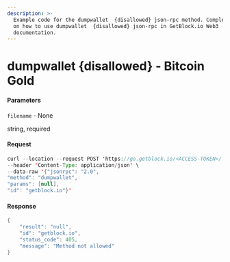 ```yaml
---
description: >-
  Example code for the dumpwallet  {disallowed} json-rpc method. Сomplete guide
  on how to use dumpwallet  {disallowed} json-rpc in GetBlock.io Web3
  documentation.
---
```


# dumpwallet {disallowed} - Bitcoin Gold

#### Parameters

`filename` - None

string, required

#### Request

```java
curl --location --request POST 'https://go.getblock.io/<ACCESS-TOKEN>/' \
--header 'Content-Type: application/json' \
--data-raw '{"jsonrpc": "2.0",
"method": "dumpwallet",
"params": [null],
"id": "getblock.io"}'
```

#### Response

```java
{
    "result": "null",
    "id": "getblock.io",
    "status_code": 405,
    "message": "Method not allowed"
}
```
